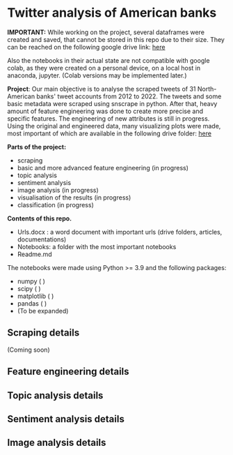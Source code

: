 <h1>Twitter analysis of American banks</h1>

<b>IMPORTANT:</b> While working on the project, several dataframes were created and saved, that cannot be stored in this repo due to their size. They can be reached on the following google drive link: <a href="https://drive.google.com/drive/folders/11N2KNv4xD2ET4AbvQu_WCHhirFBEQfOV?usp=sharing" rel='nofollow'>here</a>

Also the notebooks in their actual state are not compatible with google colab, as they were created on a personal device, on a local host in anaconda, jupyter. (Colab versions may be implemented later.)

<b>Project</b>:
Our main objective is to analyse the scraped tweets of 31 North-American banks' tweet accounts from 2012 to 2022. The tweets and some basic metadata were scraped using snscrape in python. After that, heavy amount of feature engineering was done to create more precise and specific features. The engineering of new attributes is still in progress. Using the original and engineered data, many visualizing plots were made, most important of which are available in the following drive folder: 
<a href="https://drive.google.com/drive/folders/1z2d63YL92H7HyJO3wxCrrL7vDgCkzLEy?usp=share_link" rel='nofollow'>here</a> <br>

<b> Parts of the project: </b>
- scraping
- basic and more advanced feature engineering (in progress)
- topic analysis
- sentiment analysis
- image analysis (in progress)
- visualisation of the results (in progress)
- classification (in progress)

<b> Contents of this repo. </b>
- Urls.docx : a word document with important urls (drive folders, articles, documentations)
- Notebooks: a folder with the most important notebooks
- Readme.md

The notebooks were made using Python >= 3.9 and the following packages:
- numpy ( )
- scipy ( )
- matplotlib ( )
- pandas ( )
- (To be expanded)

<h2> Scraping details </h2>
(Coming soon)

<h2> Feature engineering details </h2>

<h2> Topic analysis details </h2>

<h2> Sentiment analysis details </h2>

<h2> Image analysis details </h2>
